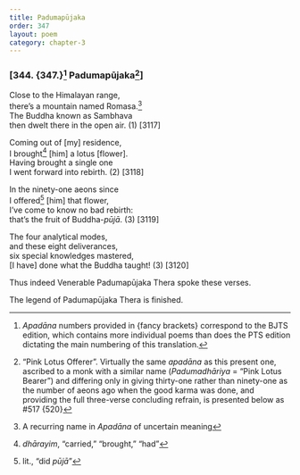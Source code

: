 ```yaml
---
title: Padumapūjaka
order: 347
layout: poem
category: chapter-3
---
```


### \[344. {347.}[^1] Padumapūjaka[^2]\]

Close to the Himalayan range,  
there’s a mountain named Romasa.[^3]  
The Buddha known as Sambhava  
then dwelt there in the open air. (1) \[3117\]

Coming out of \[my\] residence,  
I brought[^4] \[him\] a lotus \[flower\].  
Having brought a single one  
I went forward into rebirth. (2) \[3118\]

In the ninety-one aeons since  
I offered[^5] \[him\] that flower,  
I’ve come to know no bad rebirth:  
that’s the fruit of Buddha-*pūjā*. (3) \[3119\]

The four analytical modes,  
and these eight deliverances,  
six special knowledges mastered,  
\[I have\] done what the Buddha taught! (3) \[3120\]

Thus indeed Venerable Padumapūjaka Thera spoke these verses.

The legend of Padumapūjaka Thera is finished.

[^1]: *Apadāna* numbers provided in {fancy brackets} correspond to the BJTS edition, which contains more individual poems than does the PTS edition dictating the main numbering of this translation.

[^2]: “Pink Lotus Offerer”. Virtually the same *apadāna* as this present one, ascribed to a monk with a similar name (*Padumadhāriya* = “Pink Lotus Bearer”) and differing only in giving thirty-one rather than ninety-one as the number of aeons ago when the good karma was done, and providing the full three-verse concluding refrain, is presented below as \#517 {520}

[^3]: A recurring name in *Apadāna* of uncertain meaning

[^4]: *dhārayim*, “carried,” “brought,” “had”

[^5]: lit., “did *pūjā*”
